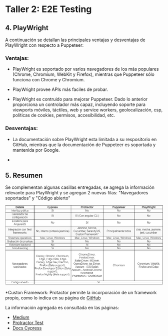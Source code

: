 # Taller 2: E2E Testing 

## 4. PlayWright

A continuación se detallan las principales ventajas y desventajas de PlayWright con respecto a Puppeteer:

### Ventajas:

* PlayWright es soportado por varios navegadores de los más populares (Chrome, Chromium, WebKit y Firefox), mientras que Puppeteer sólo funciona con Chrome y Chromium.

* PlayWright provee APIs más faciles de probar.

* PlayWright es contruido para mejorar Puppeteer. Dado lo anterior proporciona un controlador más capaz, incluyendo soporte para viewports móviles, táctiles, web y service workers, geolocalización, csp, políticas de cookies, permisos, accesibilidad, etc.

### Desventajas:

* La documentación sobre PlayWright esta limitada a su respositorio en GitHub, mientras que la documentación de Puppeteer es soportada y mantenida por Google.

* 

## 5. Resumen

Se complementan algunas casillas entregadas, se agrega la información relevante para PlayWright y se agregan 2 nuevas filas: 
"Navegadores soportados" y "Código abierto"

![](https://github.com/avargas20/taller2-miso4208/blob/master/docs/images/5%20punto.png)

*Custon Framework: Protactor permite la incorporación de un framework propio, como lo indica en su página de [GitHub](https://github.com/angular/protractor/blob/5.4.1/lib/frameworks/README.md#custom-frameworks)

La información agregada es consultada en las páginas:

* [Medium](https://medium.com/@rogger.fernandes10/e2e-tests-integrating-microsoft-playwright-with-mocha-and-chai-cb37016b63c3)
* [Protractor Test](https://www.protractortest.org/#/browser-support)
* [Docs Cypress](https://docs.cypress.io/guides/guides/launching-browsers.html#Browsers)
